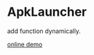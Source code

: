 # ApkLauncher

add function dynamically.

[online demo](https://appetize.io/app/zym1g6uu4bfedeayw8714u3ycg)
